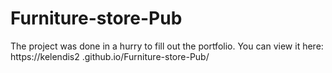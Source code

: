 # Furniture-store-Pub
The project was done in a hurry to fill out the portfolio. You can view it here: https://kelendis2 .github.io/Furniture-store-Pub/
